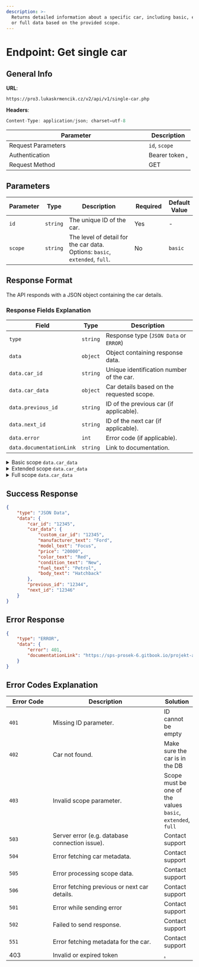 ```yaml
---
description: >-
  Returns detailed information about a specific car, including basic, extended,
  or full data based on the provided scope.
---
```


# Endpoint: Get single car

## General Info

**URL**:&#x20;

```url
https://pro3.lukaskrmencik.cz/v2/api/v1/single-car.php
```

**Headers**:

```javascript
Content-Type: application/json; charset=utf-8
```

<table><thead><tr><th width="361">Parameter</th><th>Description</th></tr></thead><tbody><tr><td>Request Parameters</td><td><code>id</code>, <code>scope</code></td></tr><tr><td>Authentication</td><td>Bearer token <a data-mention href="./">.</a></td></tr><tr><td>Request Method</td><td>GET</td></tr></tbody></table>

## Parameters

<table><thead><tr><th>Parameter</th><th>Type</th><th width="296">Description</th><th width="90">Required</th><th>Default Value</th></tr></thead><tbody><tr><td><code>id</code></td><td><code>string</code></td><td>The unique ID of the car.</td><td>Yes</td><td>-</td></tr><tr><td><code>scope</code></td><td><code>string</code></td><td>The level of detail for the car data. Options: <code>basic</code>, <code>extended</code>, <code>full</code>.</td><td>No</td><td><code>basic</code></td></tr></tbody></table>

## Response Format

The API responds with a JSON object containing the car details.

### Response Fields Explanation

| Field                    | Type     | Description                               |
| ------------------------ | -------- | ----------------------------------------- |
| `type`                   | `string` | Response type (`JSON Data` or `ERROR`)    |
| `data`                   | `object` | Object containing response data.          |
| `data.car_id`            | `string` | Unique identification number of the car.  |
| `data.car_data`          | `object` | Car details based on the requested scope. |
| `data.previous_id`       | `string` | ID of the previous car (if applicable).   |
| `data.next_id`           | `string` | ID of the next car (if applicable).       |
| `data.error`             | `int`    | Error code (if applicable).               |
| `data.documentationLink` | `string` | Link to documentation.                    |

<details>

<summary>Basic scope <code>data.car_data</code></summary>

<table><thead><tr><th width="222">Field</th><th width="89">Type</th><th>Description</th></tr></thead><tbody><tr><td><code>custom_car_id</code></td><td>String</td><td>Custom ID for the car</td></tr><tr><td><code>manufacturer_text</code></td><td>String</td><td>Car manufacturer</td></tr><tr><td><code>model_text</code></td><td>String</td><td>Car model</td></tr><tr><td><code>type_info</code></td><td>String</td><td>Type of the car</td></tr><tr><td><code>price</code></td><td>Float</td><td>Price of the car</td></tr><tr><td><code>price_mena_text</code></td><td>String</td><td>Currency of the price</td></tr><tr><td><code>color_text</code></td><td>String</td><td>Car color</td></tr><tr><td><code>condition_text</code></td><td>String</td><td>Condition of the car</td></tr><tr><td><code>fuel_text</code></td><td>String</td><td>Fuel type</td></tr><tr><td><code>body_text</code></td><td>String</td><td>Body type</td></tr><tr><td><code>date_in</code></td><td>Date</td><td>Date when the car entered</td></tr><tr><td><code>tachometr</code></td><td>Integer</td><td>Car odometer reading</td></tr><tr><td><code>tachometr_unit_text</code></td><td>String</td><td>Odometer unit (e.g., km, miles)</td></tr><tr><td><code>note</code></td><td>String</td><td>Additional notes</td></tr></tbody></table>

</details>

<details>

<summary>Extended scope <code>data.car_data</code></summary>

<table><thead><tr><th width="239">Field</th><th width="84">Type</th><th>Description</th></tr></thead><tbody><tr><td><code>custom_car_id</code></td><td>String</td><td>Custom ID for the car</td></tr><tr><td><code>manufacturer_text</code></td><td>String</td><td>Car manufacturer</td></tr><tr><td><code>model_text</code></td><td>String</td><td>Car model</td></tr><tr><td><code>type_info</code></td><td>String</td><td>Type of the car</td></tr><tr><td><code>price</code></td><td>Float</td><td>Price of the car</td></tr><tr><td><code>price_mena_text</code></td><td>String</td><td>Currency of the price</td></tr><tr><td><code>color_text</code></td><td>String</td><td>Car color</td></tr><tr><td><code>condition_text</code></td><td>String</td><td>Condition of the car</td></tr><tr><td><code>fuel_text</code></td><td>String</td><td>Fuel type</td></tr><tr><td><code>body_text</code></td><td>String</td><td>Body type</td></tr><tr><td><code>date_in</code></td><td>Date</td><td>Date when the car entered</td></tr><tr><td><code>tachometr</code></td><td>Integer</td><td>Car odometer reading</td></tr><tr><td><code>tachometr_unit_text</code></td><td>String</td><td>Odometer unit (e.g., km, miles)</td></tr><tr><td><code>note</code></td><td>String</td><td>Additional notes</td></tr><tr><td><code>engine_power</code></td><td>Integer</td><td>Engine power (in horsepower or kW)</td></tr><tr><td><code>engine_power_text</code></td><td>String</td><td>Engine power description</td></tr><tr><td><code>engine_volume</code></td><td>Float</td><td>Engine volume (in liters)</td></tr><tr><td><code>typ_hybridu_text</code></td><td>String</td><td>Hybrid type (e.g., Plug-in)</td></tr><tr><td><code>plug_in</code></td><td>Integer</td><td>Plug-in hybrid (1 if yes, 0 if no)</td></tr><tr><td><code>t_moment</code></td><td>Integer</td><td>Torque value (e.g., in Nm)</td></tr><tr><td><code>pocet_dveri</code></td><td>Integer</td><td>Number of doors</td></tr><tr><td><code>pocet_mist</code></td><td>Integer</td><td>Number of seats</td></tr><tr><td><code>first_owner</code></td><td>Integer</td><td>First owner status (1 if yes, 0 if no)</td></tr><tr><td><code>not_crashed</code></td><td>Integer</td><td>Not crashed (1 if yes, 0 if no)</td></tr><tr><td><code>financovani_pozn</code></td><td>String</td><td>Financing notes</td></tr><tr><td><code>service_book</code></td><td>Integer</td><td>Availability of service book (1 if yes, 0 if no)</td></tr><tr><td><code>made_date</code></td><td>Date</td><td>Production date</td></tr><tr><td><code>price_puvodni</code></td><td>Float</td><td>Original price</td></tr><tr><td><code>price_end</code></td><td>Float</td><td>Final price</td></tr><tr><td><code>kategorie_text</code></td><td>String</td><td>Car category</td></tr><tr><td><code>kind_text</code></td><td>String</td><td>Car type (e.g., sedan, SUV)</td></tr></tbody></table>

</details>

<details>

<summary>Full scope <code>data.car_data</code></summary>

<table><thead><tr><th width="203">Field</th><th width="80">Type</th><th width="368">Description</th></tr></thead><tbody><tr><td><code>body_klic</code></td><td>string</td><td>Key for body type</td></tr><tr><td><code>body_text</code></td><td>string</td><td>Text representation of the body type (e.g., SUV)</td></tr><tr><td><code>cebia_report</code></td><td>string</td><td>Report from CEBIA</td></tr><tr><td><code>cena_na_leasing</code></td><td>string</td><td>Leasing price</td></tr><tr><td><code>cena_na_leasing_2</code></td><td>string</td><td>Alternative leasing price</td></tr><tr><td><code>color_klic</code></td><td>string</td><td>Key for car color</td></tr><tr><td><code>color_text</code></td><td>string</td><td>Text description of car color (e.g., gray metallic)</td></tr><tr><td><code>condition_klic</code></td><td>string</td><td>Key for the condition of the car (e.g., new)</td></tr><tr><td><code>condition_text</code></td><td>string</td><td>Text description of the car's condition (e.g., new vehicle)</td></tr><tr><td><code>custom_car_id</code></td><td>string</td><td>Custom car identifier</td></tr><tr><td><code>date_in</code></td><td>string</td><td>Date the car was listed (YYYY-MM-DD)</td></tr><tr><td><code>dojezd</code></td><td>string</td><td>Range of the car (in km)</td></tr><tr><td><code>dokumenty</code></td><td>string</td><td>Documents related to the car</td></tr><tr><td><code>emise</code></td><td>string</td><td>Emissions</td></tr><tr><td><code>engine_power</code></td><td>string</td><td>Engine power (in kW)</td></tr><tr><td><code>engine_power_klic</code></td><td>string</td><td>Key for engine power</td></tr><tr><td><code>engine_power_text</code></td><td>string</td><td>Text representation of engine power (e.g., kW)</td></tr><tr><td><code>engine_volume</code></td><td>string</td><td>Engine volume (in cubic centimeters)</td></tr><tr><td><code>equipment</code></td><td>string</td><td>Equipment list for the car</td></tr><tr><td><code>evid_cislo</code></td><td>string</td><td>Evidence number</td></tr><tr><td><code>financovani</code></td><td>string</td><td>Financing options</td></tr><tr><td><code>financovani_pozn</code></td><td>string</td><td>Financing notes (e.g., VAT deduction available)</td></tr><tr><td><code>first_owner</code></td><td>string</td><td>Indicates if the car is a first-owner vehicle (0 for no, 1 for yes)</td></tr><tr><td><code>fuel_klic</code></td><td>string</td><td>Key for fuel type</td></tr><tr><td><code>fuel_text</code></td><td>string</td><td>Fuel type text (e.g., hybrid - petrol)</td></tr><tr><td><code>kap_akumulatoru</code></td><td>string</td><td>Battery capacity</td></tr><tr><td><code>kategorie_klic</code></td><td>string</td><td>Key for vehicle category</td></tr><tr><td><code>kategorie_text</code></td><td>string</td><td>Text description of the vehicle category (e.g., new)</td></tr><tr><td><code>kind_klic</code></td><td>string</td><td>Key for the vehicle type</td></tr><tr><td><code>kind_text</code></td><td>string</td><td>Text description of the vehicle type (e.g., personal car)</td></tr><tr><td><code>made_date</code></td><td>string</td><td>Manufacture date (YYYY-MM)</td></tr><tr><td><code>manufacturer_klic</code></td><td>string</td><td>Key for the manufacturer</td></tr><tr><td><code>manufacturer_text</code></td><td>string</td><td>Text description of the manufacturer (e.g., Peugeot)</td></tr><tr><td><code>max_rychlost</code></td><td>string</td><td>Maximum speed (in km/h)</td></tr><tr><td><code>met_dojezdu_klic</code></td><td>string</td><td>Key for range information</td></tr><tr><td><code>met_dojezdu_text</code></td><td>string</td><td>Range information text (e.g., unspecified)</td></tr><tr><td><code>met_spotreby_klic</code></td><td>string</td><td>Key for fuel consumption</td></tr><tr><td><code>met_spotreby_text</code></td><td>string</td><td>Fuel consumption text (e.g., unspecified)</td></tr><tr><td><code>model_klic</code></td><td>string</td><td>Key for the car model</td></tr><tr><td><code>model_text</code></td><td>string</td><td>Text description of the car model (e.g., 3008)</td></tr><tr><td><code>nabijeci_doba_1</code></td><td>string</td><td>Charging time option 1</td></tr><tr><td><code>nabijeci_doba_2</code></td><td>string</td><td>Charging time option 2</td></tr><tr><td><code>nabijeci_doba_3</code></td><td>string</td><td>Charging time option 3</td></tr><tr><td><code>nabijeci_vykon_1</code></td><td>string</td><td>Charging power option 1</td></tr><tr><td><code>nabijeci_vykon_2</code></td><td>string</td><td>Charging power option 2</td></tr><tr><td><code>nabijeci_vykon_3</code></td><td>string</td><td>Charging power option 3</td></tr><tr><td><code>neverejny</code></td><td>string</td><td>Indicates whether the car is private or public</td></tr><tr><td><code>not_crashed</code></td><td>string</td><td>Indicates whether the car has been in a crash (0 for no, 1 for yes)</td></tr><tr><td><code>note</code></td><td>string</td><td>Additional notes about the car</td></tr><tr><td><code>odpocet_2</code></td><td>string</td><td>VAT deduction eligibility (1 for yes, 0 for no)</td></tr><tr><td><code>photo_3D</code></td><td>string</td><td>3D photo availability (1 for yes, 0 for no)</td></tr><tr><td><code>photos</code></td><td>string</td><td>Photos of the car</td></tr><tr><td><code>plug_in</code></td><td>string</td><td>Indicates whether the car is a plug-in hybrid (1 for yes, 0 for no)</td></tr><tr><td><code>pocet_dveri</code></td><td>string</td><td>Number of doors</td></tr><tr><td><code>pocet_mist</code></td><td>string</td><td>Number of seats</td></tr><tr><td><code>price</code></td><td>string</td><td>Price of the car</td></tr><tr><td><code>price_2</code></td><td>string</td><td>Alternative price</td></tr><tr><td><code>price_end</code></td><td>string</td><td>Final price</td></tr><tr><td><code>price_end_2</code></td><td>string</td><td>Final alternative price</td></tr><tr><td><code>price_mena_klic</code></td><td>string</td><td>Currency key (e.g., CZK)</td></tr><tr><td><code>price_mena_klic_2</code></td><td>string</td><td>Alternative currency key</td></tr><tr><td><code>price_mena_text</code></td><td>string</td><td>Currency text (e.g., CZK)</td></tr><tr><td><code>price_mena_text_2</code></td><td>string</td><td>Alternative currency text</td></tr><tr><td><code>price_puvodni</code></td><td>string</td><td>Original price</td></tr><tr><td><code>price_puvodni_2</code></td><td>string</td><td>Alternative original price</td></tr><tr><td><code>radkova_loga</code></td><td>string</td><td>Row logo</td></tr><tr><td><code>service_book</code></td><td>string</td><td>Service book availability (1 for yes, 0 for no)</td></tr><tr><td><code>spotreba</code></td><td>string</td><td>Fuel consumption</td></tr><tr><td><code>spotreba_jedn</code></td><td>string</td><td>Unit for fuel consumption (e.g., l for liters)</td></tr><tr><td><code>state_klic</code></td><td>string</td><td>State key (e.g., CZ for Czech Republic)</td></tr><tr><td><code>state_text</code></td><td>string</td><td>State text (e.g., Czech Republic)</td></tr><tr><td><code>stk_to</code></td><td>string</td><td>Technical inspection expiry date</td></tr><tr><td><code>t_moment</code></td><td>string</td><td>Torque</td></tr><tr><td><code>tachometr</code></td><td>string</td><td>Odometer reading (in km)</td></tr><tr><td><code>tachometr_unit_klic</code></td><td>string</td><td>Unit key for odometer reading</td></tr><tr><td><code>tachometr_unit_text</code></td><td>string</td><td>Unit text for odometer reading (e.g., km)</td></tr><tr><td><code>tuning</code></td><td>string</td><td>Tuning information</td></tr><tr><td><code>typ_akumulatoru_klic</code></td><td>string</td><td>Battery type key</td></tr><tr><td><code>typ_akumulatoru_text</code></td><td>string</td><td>Battery type text</td></tr><tr><td><code>typ_klic</code></td><td>string</td><td>Key for the car type</td></tr><tr><td><code>typ_text</code></td><td>string</td><td>Car type text (e.g., electric car)</td></tr><tr><td><code>vehicle_id</code></td><td>string</td><td>Unique identifier for the vehicle</td></tr><tr><td><code>vybava</code></td><td>string</td><td>Equipment list</td></tr><tr><td><code>vybava_text</code></td><td>string</td><td>Text representation of car equipment</td></tr><tr><td><code>vin</code></td><td>string</td><td>Vehicle identification number (VIN)</td></tr><tr><td><code>vstupni_certifikat</code></td><td>string</td><td>Input certificate availability (1 for yes, 0 for no)</td></tr><tr><td><code>vystupni_certifikat</code></td><td>string</td><td>Exit certificate availability (1 for yes, 0 for no)</td></tr><tr><td><code>warranty</code></td><td>string</td><td>Warranty availability (1 for yes, 0 for no)</td></tr></tbody></table>

</details>

## Success Response

```json
{
    "type": "JSON Data",
    "data": {
        "car_id": "12345",
        "car_data": {
            "custom_car_id": "12345",
            "manufacturer_text": "Ford",
            "model_text": "Focus",
            "price": "20000",
            "color_text": "Red",
            "condition_text": "New",
            "fuel_text": "Petrol",
            "body_text": "Hatchback"
        },
        "previous_id": "12344",
        "next_id": "12346"
    }
}
```

## Error Response

```json
{
    "type": "ERROR",
    "data": {
        "error": 401,
        "documentationLink": "https://sps-prosek-6.gitbook.io/projekt-api/endpoint-get-cars"
    }
}
```

## Error Codes Explanation

<table><thead><tr><th width="136">Error Code</th><th width="393">Description</th><th>Solution</th></tr></thead><tbody><tr><td><code>401</code></td><td>Missing ID parameter.</td><td>ID cannot be empty</td></tr><tr><td><code>402</code></td><td>Car not found.</td><td>Make sure the car is in the DB</td></tr><tr><td><code>403</code></td><td>Invalid scope parameter.</td><td>Scope must be one of the values <code>basic</code>, <code>extended</code>, <code>full</code></td></tr><tr><td><code>503</code></td><td>Server error (e.g. database connection issue).</td><td>Contact support</td></tr><tr><td><code>504</code></td><td>Error fetching car metadata.</td><td>Contact support</td></tr><tr><td><code>505</code></td><td>Error processing scope data.</td><td>Contact support</td></tr><tr><td><code>506</code></td><td>Error fetching previous or next car details.</td><td>Contact support</td></tr><tr><td><code>501</code></td><td>Error while sending error</td><td>Contact support</td></tr><tr><td><code>502</code></td><td>Failed to send response.</td><td>Contact support</td></tr><tr><td><code>551</code></td><td>Error fetching metadata for the car.</td><td>Contact support</td></tr><tr><td>403</td><td>Invalid or expired token</td><td><a data-mention href="./">.</a></td></tr></tbody></table>

